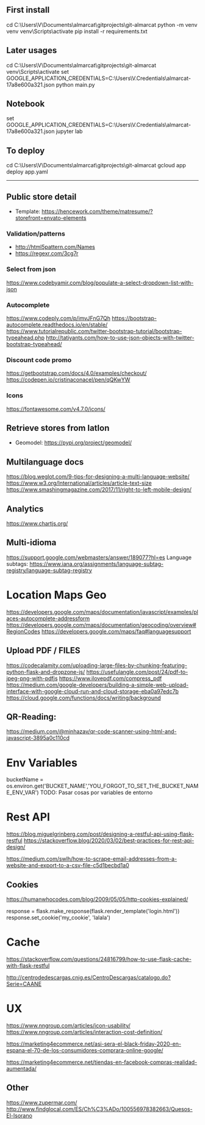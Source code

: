 ## First install

cd C:\Users\V\Documents\almarcat\gitprojects\git-almarcat
python -m venv venv
venv\Scripts\activate
pip install -r requirements.txt

## Later usages

cd C:\Users\V\Documents\almarcat\gitprojects\git-almarcat
venv\Scripts\activate
set GOOGLE_APPLICATION_CREDENTIALS=C:\Users\V\.Credentials\almarcat-17a8e600a321.json
python main.py

## Notebook

set GOOGLE_APPLICATION_CREDENTIALS=C:\Users\V\.Credentials\almarcat-17a8e600a321.json
jupyter lab

## To deploy

cd C:\Users\V\Documents\almarcat\gitprojects\git-almarcat
gcloud app deploy app.yaml
















_____

## Public store detail

* Template: https://hencework.com/theme/matresume/?storefront=envato-elements

### Validation/patterns

+ http://html5pattern.com/Names
+ https://regexr.com/3cg7r

### Select from json
https://www.codebyamir.com/blog/populate-a-select-dropdown-list-with-json

### Autocomplete

https://www.codeply.com/p/imvJFnG7Qh
https://bootstrap-autocomplete.readthedocs.io/en/stable/
https://www.tutorialrepublic.com/twitter-bootstrap-tutorial/bootstrap-typeahead.php
http://tatiyants.com/how-to-use-json-objects-with-twitter-bootstrap-typeahead/

### Discount code promo

https://getbootstrap.com/docs/4.0/examples/checkout/
https://codepen.io/cristinaconacel/pen/qQKwYW


### Icons
https://fontawesome.com/v4.7.0/icons/


## Retrieve stores from latlon

+ Geomodel: https://pypi.org/project/geomodel/

## Multilanguage docs

https://blog.weglot.com/9-tips-for-designing-a-multi-language-website/
https://www.w3.org/International/articles/article-text-size
https://www.smashingmagazine.com/2017/11/right-to-left-mobile-design/




## Analytics
https://www.chartjs.org/




## Multi-idioma
https://support.google.com/webmasters/answer/189077?hl=es
Language subtags: https://www.iana.org/assignments/language-subtag-registry/language-subtag-registry


# Location Maps Geo

https://developers.google.com/maps/documentation/javascript/examples/places-autocomplete-addressform
https://developers.google.com/maps/documentation/geocoding/overview#RegionCodes
https://developers.google.com/maps/faq#languagesupport

## Upload PDF / FILES

https://codecalamity.com/uploading-large-files-by-chunking-featuring-python-flask-and-dropzone-js/
https://usefulangle.com/post/24/pdf-to-jpeg-png-with-pdfjs
https://www.ilovepdf.com/compress_pdf
https://medium.com/google-developers/building-a-simple-web-upload-interface-with-google-cloud-run-and-cloud-storage-eba0a97edc7b
https://cloud.google.com/functions/docs/writing/background


## QR-Reading:

https://medium.com/@minhazav/qr-code-scanner-using-html-and-javascript-3895a0c110cd


# Env Variables 

bucketName = os.environ.get('BUCKET_NAME','YOU_FORGOT_TO_SET_THE_BUCKET_NAME_ENV_VAR') TODO: Pasar cosas por variables de entorno

# Rest API

https://blog.miguelgrinberg.com/post/designing-a-restful-api-using-flask-restful
https://stackoverflow.blog/2020/03/02/best-practices-for-rest-api-design/


https://medium.com/swlh/how-to-scrape-email-addresses-from-a-website-and-export-to-a-csv-file-c5d1becbd1a0


## Cookies

https://humanwhocodes.com/blog/2009/05/05/http-cookies-explained/

response = flask.make_response(flask.render_template('login.html'))
response.set_cookie('my_cookie', 'lalala')


# Cache

https://stackoverflow.com/questions/24816799/how-to-use-flask-cache-with-flask-restful

http://centrodedescargas.cnig.es/CentroDescargas/catalogo.do?Serie=CAANE



# UX

https://www.nngroup.com/articles/icon-usability/
https://www.nngroup.com/articles/interaction-cost-definition/


https://marketing4ecommerce.net/asi-sera-el-black-friday-2020-en-espana-el-70-de-los-consumidores-comprara-online-google/

https://marketing4ecommerce.net/tiendas-en-facebook-compras-realidad-aumentada/

## Other

https://www.zupermar.com/
http://www.findglocal.com/ES/Ch%C3%ADo/100556978382663/Quesos-El-Isorano